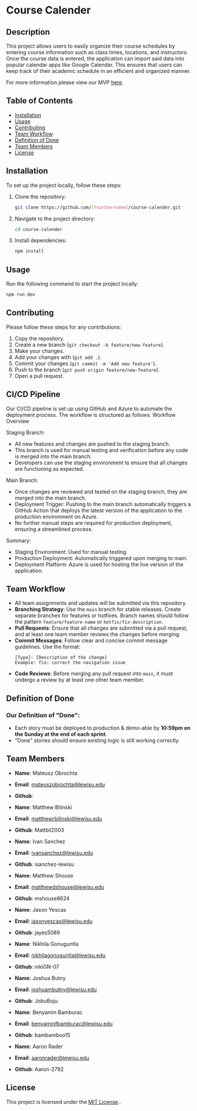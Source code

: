 # Course Calender

## Description

This project allows users to easily organize their course schedules by entering course information such as class times, locations, and instructors. Once the course data is entered, the application can import said data into popular calendar apps like Google Calendar. This ensures that users can keep track of their academic schedule in an efficient and organized manner.

For more information please view our MVP [here](./mvp.md).

## Table of Contents

- [Installation](#installation)
- [Usage](#usage)
- [Contributing](#contributing)
- [Team Workflow](#team-workflow)
- [Definition of Done](#definition-of-done)
- [Team Members](#team-members)
- [License](#license)

## Installation

To set up the project locally, follow these steps:

1. Clone the repository:
   ```bash
   git clone https://github.com/[YourUsername]/course-calender.git
   ```
2. Navigate to the project directory:
   ```bash
   cd course-calender
   ```
3. Install dependencies:
   ```bash
   npm install
   ```

## Usage

Run the following command to start the project locally:

```bash
npm run dev
```

## Contributing

Please follow these steps for any contributions:

1. Copy the repository.
2. Create a new branch (`git checkout -b feature/new-feature`).
3. Make your changes.
4. Add your changes with (`git add .`).
5. Commit your changes (`git commit -m 'Add new feature'`).
6. Push to the branch (`git push origin feature/new-feature`).
7. Open a pull request.

## CI/CD Pipeline

Our CI/CD pipeline is set up using GitHub and Azure to automate the deployment process. The workflow is structured as follows:
Workflow Overview

Staging Branch:

- All new features and changes are pushed to the staging branch.
- This branch is used for manual testing and verification before any code is merged into the main branch.
- Developers can use the staging environment to ensure that all changes are functioning as expected.

Main Branch:

- Once changes are reviewed and tested on the staging branch, they are merged into the main branch.
- Deployment Trigger: Pushing to the main branch automatically triggers a GitHub Action that deploys the latest version of the application to the production environment on Azure.
- No further manual steps are required for production deployment, ensuring a streamlined process.

Summary:

- Staging Environment: Used for manual testing.
- Production Deployment: Automatically triggered upon merging to main.
- Deployment Platform: Azure is used for hosting the live version of the application.

## Team Workflow

- All team assignments and updates will be submitted via this repository.
- **Branching Strategy**: Use the `main` branch for stable releases. Create separate branches for features or hotfixes. Branch names should follow the pattern `feature/feature-name` or `hotfix/fix-description`.
- **Pull Requests**: Ensure that all changes are submitted via a pull request, and at least one team member reviews the changes before merging.
- **Commit Messages**: Follow clear and concise commit message guidelines. Use the format:
  ```
  [Type]: [Description of the change]
  Example: fix: correct the navigation issue
  ```
- **Code Reviews**: Before merging any pull request into `main`, it must undergo a review by at least one other team member.

## Definition of Done

### Our Definition of "Done":

- Each story must be deployed to production & demo-able by **10:59pm on the Sunday at the end of each sprint**.
- "Done" stories should ensure existing logic is still working correctly.

## Team Members

- **Name**: Mateusz Obrochta
- **Email**: mateuszobrochta@lewisu.edu
- **Github**:

- **Name**: Matthew Bilinski
- **Email**: matthewrbilinski@lewisu.edu
- **Github**: Mattbil2003

- **Name**: Ivan Sanchez
- **Email**: ivansanchez@lewisu.edu
- **Github**: isanchez-lewisu

- **Name**: Matthew Shouse
- **Email**: matthewdshouse@lewisu.edu
- **Github**: mshouse8624

- **Name**: Jason Yescas
- **Email**: jasonyescas@lewisu.edu
- **Github**: jayes5089

- **Name**:  Nikhila Gonuguntla
- **Email**:  nikhilagonuguntla@lewisu.edu
- **Github**:  nikiGN-07

- **Name**: Joshua Butny
- **Email**: joshuambutny@lewisu.edu
- **Github**: JobuBoju

- **Name**: Benyamin Bamburac
- **Email**: benyaminfbamburac@lewisu.edu
- **Github**: bambamboo15

- **Name**: Aaron Rader
- **Email**: aaronrader@lewisu.edu
- **Github**: Aaron-2792

## License

This project is licensed under the [MIT License](LICENSE)..
